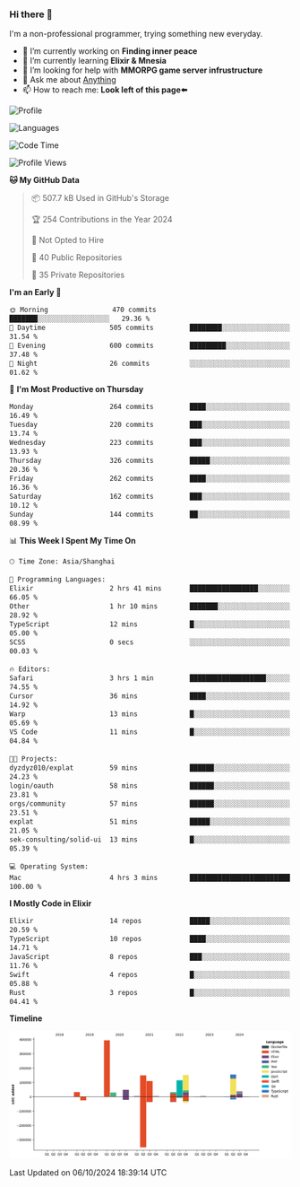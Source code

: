 ### Hi there 👋

I'm a non-professional programmer, trying something new everyday.

<!--
**dyzdyz010/dyzdyz010** is a ✨ _special_ ✨ repository because its `README.md` (this file) appears on your GitHub profile.
-->

- 🔭 I’m currently working on **Finding inner peace**
- 🌱 I’m currently learning **Elixir & Mnesia**
- 🤔 I’m looking for help with **MMORPG game server infrustructure**
- 💬 Ask me about [Anything](https://github.com/dyzdyz010/dyzdyz010/issues)
- 📫 How to reach me: **Look left of this page⬅️**

<!-- - 👯 I’m looking to collaborate on
- 😄 Pronouns: ...
- ⚡ Fun fact: ...
 -->
 
![Profile](https://github-readme-stats.vercel.app/api?username=dyzdyz010&count_private=true&show_icons=true&theme=dracula)

![Languages](https://github-readme-stats.vercel.app/api/top-langs/?username=dyzdyz010&layout=compact&theme=dracula)

<!--START_SECTION:waka-->
![Code Time](http://img.shields.io/badge/Code%20Time-1%2C818%20hrs%2044%20mins-blue)

![Profile Views](http://img.shields.io/badge/Profile%20Views-1-blue)

**🐱 My GitHub Data** 

> 📦 507.7 kB Used in GitHub's Storage 
 > 
> 🏆 254 Contributions in the Year 2024
 > 
> 🚫 Not Opted to Hire
 > 
> 📜 40 Public Repositories 
 > 
> 🔑 35 Private Repositories 
 > 
**I'm an Early 🐤** 

```text
🌞 Morning                470 commits         ███████░░░░░░░░░░░░░░░░░░   29.36 % 
🌆 Daytime                505 commits         ████████░░░░░░░░░░░░░░░░░   31.54 % 
🌃 Evening                600 commits         █████████░░░░░░░░░░░░░░░░   37.48 % 
🌙 Night                  26 commits          ░░░░░░░░░░░░░░░░░░░░░░░░░   01.62 % 
```
📅 **I'm Most Productive on Thursday** 

```text
Monday                   264 commits         ████░░░░░░░░░░░░░░░░░░░░░   16.49 % 
Tuesday                  220 commits         ███░░░░░░░░░░░░░░░░░░░░░░   13.74 % 
Wednesday                223 commits         ███░░░░░░░░░░░░░░░░░░░░░░   13.93 % 
Thursday                 326 commits         █████░░░░░░░░░░░░░░░░░░░░   20.36 % 
Friday                   262 commits         ████░░░░░░░░░░░░░░░░░░░░░   16.36 % 
Saturday                 162 commits         ███░░░░░░░░░░░░░░░░░░░░░░   10.12 % 
Sunday                   144 commits         ██░░░░░░░░░░░░░░░░░░░░░░░   08.99 % 
```


📊 **This Week I Spent My Time On** 

```text
🕑︎ Time Zone: Asia/Shanghai

💬 Programming Languages: 
Elixir                   2 hrs 41 mins       █████████████████░░░░░░░░   66.05 % 
Other                    1 hr 10 mins        ███████░░░░░░░░░░░░░░░░░░   28.92 % 
TypeScript               12 mins             █░░░░░░░░░░░░░░░░░░░░░░░░   05.00 % 
SCSS                     0 secs              ░░░░░░░░░░░░░░░░░░░░░░░░░   00.03 % 

🔥 Editors: 
Safari                   3 hrs 1 min         ███████████████████░░░░░░   74.55 % 
Cursor                   36 mins             ████░░░░░░░░░░░░░░░░░░░░░   14.92 % 
Warp                     13 mins             █░░░░░░░░░░░░░░░░░░░░░░░░   05.69 % 
VS Code                  11 mins             █░░░░░░░░░░░░░░░░░░░░░░░░   04.84 % 

🐱‍💻 Projects: 
dyzdyz010/explat         59 mins             ██████░░░░░░░░░░░░░░░░░░░   24.23 % 
login/oauth              58 mins             ██████░░░░░░░░░░░░░░░░░░░   23.81 % 
orgs/community           57 mins             ██████░░░░░░░░░░░░░░░░░░░   23.51 % 
explat                   51 mins             █████░░░░░░░░░░░░░░░░░░░░   21.05 % 
sek-consulting/solid-ui  13 mins             █░░░░░░░░░░░░░░░░░░░░░░░░   05.39 % 

💻 Operating System: 
Mac                      4 hrs 3 mins        █████████████████████████   100.00 % 
```

**I Mostly Code in Elixir** 

```text
Elixir                   14 repos            █████░░░░░░░░░░░░░░░░░░░░   20.59 % 
TypeScript               10 repos            ████░░░░░░░░░░░░░░░░░░░░░   14.71 % 
JavaScript               8 repos             ███░░░░░░░░░░░░░░░░░░░░░░   11.76 % 
Swift                    4 repos             █░░░░░░░░░░░░░░░░░░░░░░░░   05.88 % 
Rust                     3 repos             █░░░░░░░░░░░░░░░░░░░░░░░░   04.41 % 
```



**Timeline**

![Lines of Code chart](https://raw.githubusercontent.com/dyzdyz010/dyzdyz010/master/assets/bar_graph.png)


 Last Updated on 06/10/2024 18:39:14 UTC
<!--END_SECTION:waka-->
